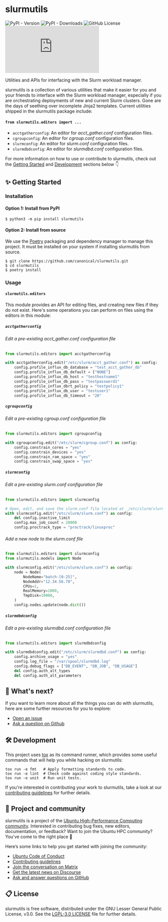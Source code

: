 # slurmutils

![PyPI - Version](https://img.shields.io/pypi/v/slurmutils)
![PyPI - Downloads](https://img.shields.io/pypi/dm/slurmutils)
![GitHub License](https://img.shields.io/github/license/charmed-hpc/slurmutils)
[![Matrix](https://img.shields.io/matrix/ubuntu-hpc%3Amatrix.org?logo=matrix&label=ubuntu-hpc)](https://matrix.to/#/#hpc:ubuntu.com)

Utilities and APIs for interfacing with the Slurm workload manager.

slurmutils is a collection of various utilities that make it easier 
for you and your friends to interface with the Slurm workload manager, especially if you 
are orchestrating deployments of new and current Slurm clusters. Gone are the days of
seething over incomplete Jinja2 templates. Current utilities shipped in the 
slurmutils package include:

#### `from slurmutils.editors import ...`

* `acctgatherconfig`: An editor for _acct_gather.conf_ configuration files.
* `cgroupconfig`: An editor for _cgroup.conf_ configuration files.
* `slurmconfig`: An editor for _slurm.conf_ configuration files.
* `slurmdbdconfig`: An editor for _slurmdbd.conf_ configuration files.

For more information on how to use or contribute to slurmutils, 
check out the [Getting Started](#-getting-started) and [Development](#-development) 
sections below 👇

## ✨ Getting Started

### Installation

#### Option 1: Install from PyPI

```shell
$ python3 -m pip install slurmutils
```

#### Option 2: Install from source

We use the [Poetry](https://python-poetry.org) packaging and dependency manager to
manage this project. It must be installed on your system if installing slurmutils
from source.

```shell
$ git clone https://github.com/canonical/slurmutils.git
$ cd slurmutils
$ poetry install
```

### Usage

#### `slurmutils.editors`

This module provides an API for editing files, and creating new files if they do not
exist. Here's some operations you can perform on files using the editors in this module:

##### `acctgatherconfig`

###### Edit a pre-existing _acct_gather.conf_ configuration file

```python
from slurmutils.editors import acctgatherconfig

with acctgatherconfig.edit("/etc/slurm/acct_gather.conf") as config:
    config.profile_influx_db_database = "test_acct_gather_db"
    config.profile_influx_db_default = ["NONE"]
    config.profile_influx_db_host = "testhostname1"
    config.profile_influx_db_pass = "testpassword1"
    config.profile_influx_dbrt_policy = "testpolicy1"
    config.profile_influx_db_user = "testuser1"
    config.profile_influx_db_timeout = "20"
```

##### `cgroupconfig`

###### Edit a pre-existing _cgroup.conf_ configuration file

```python
from slurmutils.editors import cgroupconfig

with cgroupconfig.edit("/etc/slurm/cgroup.conf") as config:
    config.constrain_cores = "yes"
    config.constrain_devices = "yes"
    config.constrain_ram_space = "yes"
    config.constrain_swap_space = "yes"
```

##### `slurmconfig`

###### Edit a pre-existing _slurm.conf_ configuration file

```python
from slurmutils.editors import slurmconfig

# Open, edit, and save the slurm.conf file located at _/etc/slurm/slurm.conf_.
with slurmconfig.edit("/etc/slurm/slurm.conf") as config:
    del config.inactive_limit
    config.max_job_count = 20000
    config.proctrack_type = "proctrack/linuxproc"
```

###### Add a new node to the _slurm.conf_ file

```python
from slurmutils.editors import slurmconfig
from slurmutils.models import Node

with slurmconfig.edit("/etc/slurm/slurm.conf") as config:
    node = Node(
        NodeName="batch-[0-25]", 
        NodeAddr="12.34.56.78", 
        CPUs=1, 
        RealMemory=1000, 
        TmpDisk=10000,
    )
    config.nodes.update(node.dict())
```

##### `slurmdbdconfig`

###### Edit a pre-existing _slurmdbd.conf_ configuration file

```python
from slurmutils.editors import slurmdbdconfig

with slurmdbdconfig.edit("/etc/slurm/slurmdbd.conf") as config:
    config.archive_usage = "yes"
    config.log_file = "/var/spool/slurmdbd.log"
    config.debug_flags = ["DB_EVENT", "DB_JOB", "DB_USAGE"]
    del config.auth_alt_types
    del config.auth_alt_parameters
```

## 🤔 What's next?

If you want to learn more about all the things you can do with slurmutils, 
here are some further resources for you to explore:

* [Open an issue](https://github.com/charmed-hpc/slurmutils/issues/new?title=ISSUE+TITLE&body=*Please+describe+your+issue*)
* [Ask a question on Github](https://github.com/orgs/charmed-hpc/discussions/categories/q-a)

## 🛠️ Development

This project uses [tox](https://tox.wiki) as its command runner, which provides 
some useful commands that will help you while hacking on slurmutils:

```shell
tox run -e fmt   # Apply formatting standards to code.
tox run -e lint  # Check code against coding style standards.
tox run -e unit  # Run unit tests.
```

If you're interested in contributing your work to slurmutils, 
take a look at our [contributing guidelines](./CONTRIBUTING.md) for further details.

## 🤝 Project and community

slurmutils is a project of the [Ubuntu High-Performance Computing community](https://ubuntu.com/community/governance/teams/hpc).
Interested in contributing bug fixes, new editors, documentation, or feedback? Want to join the Ubuntu HPC community? You’ve come to the right place 🤩

Here’s some links to help you get started with joining the community:

* [Ubuntu Code of Conduct](https://ubuntu.com/community/ethos/code-of-conduct)
* [Contributing guidelines](./CONTRIBUTING.md)
* [Join the conversation on Matrix](https://matrix.to/#/#hpc:ubuntu.com)
* [Get the latest news on Discourse](https://discourse.ubuntu.com/c/hpc/151)
* [Ask and answer questions on GitHub](https://github.com/orgs/charmed-hpc/discussions/categories/q-a)

## 📋 License

slurmutils is free software, distributed under the GNU Lesser General Public License, v3.0.
See the [LGPL-3.0 LICENSE](./LICENSE) file for further details.
